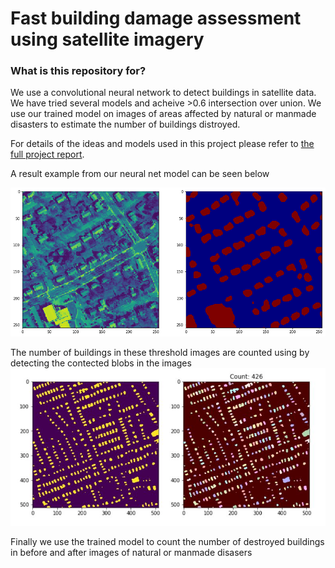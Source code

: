 # Fast building damage assessment using satellite imagery #

### What is this repository for? ###

We use a convolutional neural network to detect buildings in satellite data. We have tried several models
and acheive >0.6 intersection over union. We use our trained model on images of areas affected by natural or
 manmade disasters to estimate the number of buildings distroyed.

For details of the ideas and models used in this project please refer to [the full project report](https://drive.google.com/open?id=1t9SxURXlycPARa4iADmBt1aCpBKeGJdj).

A result example from our neural net model can be seen below
<!-- [](https://github.com/amirdel/stanfordHacks/blob/master/presentation/5million_param_model/test_thresh.png) -->
![threshold image](/presentation/5million_param_model/test_thresh.png?raw=true "Optional Title")

The number of buildings in these threshold images are counted using by detecting the contected blobs in the
images
![threshold image](/presentation/counting_buildings.JPG?raw=true "Optional Title")

Finally we use the trained model to count the number of destroyed buildings in
before and after images of natural or manmade disasers

<!-- ### How do I set it up? ### -->

<!-- * First clone this repository. -->
<!-- * run this command to create the conda env: `conda env create -f planet_pipeline/env.yml` -->
